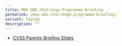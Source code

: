 ```yaml
---
title: MOE OBS Challenge Programme Briefing
permalink: /moe-obs-challenge-programme-briefing/
variant: tiptap
description: ""
---
```

<ul data-tight="true" class="tight">
<li>
<p><a href="/files/Homepage/Parents_Briefing_Slides__2025_MOC___CVSS_.pdf" rel="noopener nofollow" target="_blank">CVSS Parents Briefing Slides</a>
</p>
</li>
</ul>
<p></p>